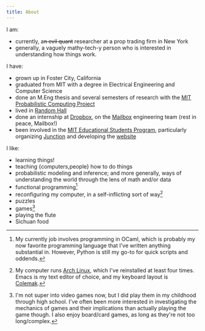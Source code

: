 ```yaml
---
title: About
---
```


I am:

- currently, a~~n evil quant~~ researcher at a prop trading firm in New York
- generally, a vaguely mathy-tech-y person who is interested in understanding how things work.

I have:

- grown up in Foster City, California
- graduated from MIT with a degree in Electrical Engineering and Computer Science
- done an M.Eng thesis and several semesters of research with the [MIT Probabilistic Computing Project](http://probcomp.csail.mit.edu/)
- lived in [Random Hall](http://web.mit.edu/random-hall/www/)
- done an internship at [Dropbox](https://www.dropbox.com/), on the [Mailbox](http://www.mailboxapp.com/) engineering team (rest in peace, Mailbox!)
- been involved in the [MIT Educational Students Program](https://esp.mit.edu/teach/), particularly organizing [Junction](https://esp.mit.edu/learn/Junction/) and developing the [website](https://github.com/learning-unlimited/ESP-Website)

I like:

- learning things!
- teaching {computers,people} how to do things
- probabilistic modeling and inference; and more generally, ways of understanding the world through the lens of math and/or data
- functional programming[^languages]
- reconfiguring my computer, in a self-inflicting sort of way[^computer]
- puzzles
- games[^games]
- playing the flute
- Sichuan food

[^languages]: My currently job involves programming in OCaml, which is probably my now favorite programming language that I've written anything substantial in. However, Python is still my go-to for quick scripts and oddends.
[^computer]: My computer runs [Arch Linux](https://archlinux.org/), which I've reinstalled at least four times. Emacs is my text editor of choice, and my keyboard layout is [Colemak](http://colemak.com/).
[^games]: I'm not super into video games now, but I did play them in my childhood through high school. I've often been more interested in investigating the mechanics of games and their implications than actually playing the game though. I also enjoy board/card games, as long as they're not too long/complex.
